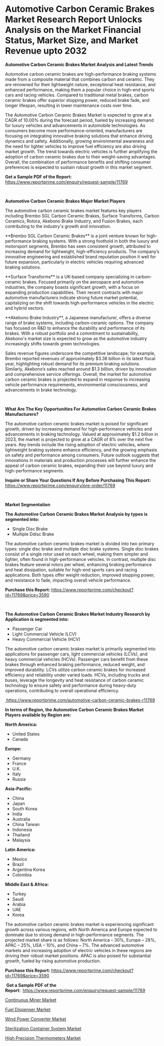 <p><h1>Automotive Carbon Ceramic Brakes Market Research Report Unlocks Analysis on the Market Financial Status, Market Size, and Market Revenue upto 2032</h1></p><p><strong>Automotive Carbon Ceramic Brakes Market Analysis and Latest Trends</strong></p>
<p><p>Automotive carbon ceramic brakes are high-performance braking systems made from a composite material that combines carbon and ceramic. They are renowned for their lightweight nature, exceptional heat resistance, and enhanced performance, making them a popular choice in high-end sports cars and racing vehicles. Compared to traditional metal brakes, carbon ceramic brakes offer superior stopping power, reduced brake fade, and longer lifespan, resulting in lower maintenance costs over time.</p><p>The Automotive Carbon Ceramic Brakes Market is expected to grow at a CAGR of 10.00% during the forecast period, fueled by increasing demand for luxury vehicles and advancements in automobile technologies. As consumers become more performance-oriented, manufacturers are focusing on integrating innovative braking solutions that enhance driving dynamics and safety. Additionally, growing environmental awareness and the need for lighter vehicles to improve fuel efficiency are also driving market growth. The trend towards electric vehicles is further amplifying the adoption of carbon ceramic brakes due to their weight-saving advantages. Overall, the combination of performance benefits and shifting consumer preferences is expected to sustain robust growth in this market segment.</p></p>
<p><strong>Get a Sample PDF of the Report:&nbsp;</strong> <a href="https://www.reportprime.com/enquiry/request-sample/11769?utm_campaign=3519&utm_medium=2&utm_source=Github&utm_content=ia&utm_term=17032025&utm_id=automotive-carbon-ceramic-brakes">https://www.reportprime.com/enquiry/request-sample/11769</a></p>
<p>&nbsp;</p>
<p><strong>Automotive Carbon Ceramic Brakes Major Market Players</strong></p>
<p><p>The automotive carbon ceramic brakes market features key players including Brembo SGL Carbon Ceramic Brakes, Surface Transforms, Carbon Ceramics, Rotora, Akebono Brake Industry, and Fusion Brakes, each contributing to the industry's growth and innovation.</p><p>**Brembo SGL Carbon Ceramic Brakes** is a joint venture known for high-performance braking systems. With a strong foothold in both the luxury and motorsport segments, Brembo has seen consistent growth, attributed to increasing demand for lightweight, high-efficiency products. The company’s innovative engineering and established brand reputation position it well for future expansion, particularly in electric vehicles requiring advanced braking solutions.</p><p>**Surface Transforms** is a UK-based company specializing in carbon-ceramic brakes. Focused primarily on the aerospace and automotive industries, the company boasts significant growth, with a focus on expanding production capabilities. Their recent contracts with major automotive manufacturers indicate strong future market potential, capitalizing on the shift towards high-performance vehicles in the electric and hybrid sectors.</p><p>**Akebono Brake Industry**, a Japanese manufacturer, offers a diverse range of brake systems, including carbon-ceramic options. The company has focused on R&D to enhance the durability and performance of its brakes. With a robust portfolio and a commitment to sustainability, Akebono's market size is expected to grow as the automotive industry increasingly shifts towards green technologies.</p><p>Sales revenue figures underscore the competitive landscape; for example, Brembo reported revenues of approximately $3.38 billion in its latest fiscal year, highlighting robust demand for its premium braking solutions. Similarly, Akebono’s sales reached around $1.3 billion, driven by innovation and comprehensive service offerings. Overall, the market for automotive carbon ceramic brakes is projected to expand in response to increasing vehicle performance requirements, environmental consciousness, and advancements in brake technology.</p></p>
<p>&nbsp;</p>
<p><strong>What Are The Key Opportunities For Automotive Carbon Ceramic Brakes Manufacturers?</strong></p>
<p><p>The automotive carbon ceramic brakes market is poised for significant growth, driven by increasing demand for high-performance vehicles and advancements in braking technology. Valued at approximately $1.2 billion in 2023, the market is projected to grow at a CAGR of 8% over the next five years. Key trends include the rising adoption of electric vehicles, where lightweight braking systems enhance efficiency, and the growing emphasis on safety and performance among consumers. Future outlook suggests that innovations in materials and production processes will further enhance the appeal of carbon ceramic brakes, expanding their use beyond luxury and high-performance segments.</p></p>
<p><strong>Inquire or Share Your Questions If Any Before Purchasing This Report:</strong> <a href="https://www.reportprime.com/enquiry/pre-order/11769?utm_campaign=3519&utm_medium=2&utm_source=Github&utm_content=ia&utm_term=17032025&utm_id=automotive-carbon-ceramic-brakes">https://www.reportprime.com/enquiry/pre-order/11769</a></p>
<p>&nbsp;</p>
<p><strong>Market Segmentation</strong></p>
<p><strong>The Automotive Carbon Ceramic Brakes Market Analysis by types is segmented into:</strong></p>
<p><ul><li>Single Disc Brake</li><li>Multiple Ddisc Brake</li></ul></p>
<p><p>The automotive carbon ceramic brakes market is divided into two primary types: single disc brake and multiple disc brake systems. Single disc brakes consist of a single rotor used on each wheel, making them simpler and lighter, often found in high-performance vehicles. In contrast, multiple disc brakes feature several rotors per wheel, enhancing braking performance and heat dissipation, suitable for high-end sports cars and racing applications. Both types offer weight reduction, improved stopping power, and resistance to fade, impacting overall vehicle performance.</p></p>
<p><strong>Purchase this Report:&nbsp;</strong><a href="https://www.reportprime.com/checkout?id=11769&price=3590&utm_campaign=3519&utm_medium=2&utm_source=Github&utm_content=ia&utm_term=17032025&utm_id=automotive-carbon-ceramic-brakes">https://www.reportprime.com/checkout?id=11769&price=3590</a></p>
<p>&nbsp;</p>
<p><strong>The Automotive Carbon Ceramic Brakes Market Industry Research by Application is segmented into:</strong></p>
<p><ul><li>Passenger Car</li><li>Light Commercial Vehicle (LCV)</li><li>Heavy Commercial Vehicle (HCV)</li></ul></p>
<p><p>The automotive carbon ceramic brakes market is primarily segmented into applications for passenger cars, light commercial vehicles (LCVs), and heavy commercial vehicles (HCVs). Passenger cars benefit from these brakes through enhanced braking performance, reduced weight, and improved durability. LCVs utilize carbon ceramic brakes for increased efficiency and reliability under varied loads. HCVs, including trucks and buses, leverage the longevity and heat resistance of carbon ceramic technology to ensure safety and performance during heavy-duty operations, contributing to overall operational efficiency.</p></p>
<p><a href="https://www.reportprime.com/automotive-carbon-ceramic-brakes-r11769?utm_campaign=3519&utm_medium=2&utm_source=Github&utm_content=ia&utm_term=17032025&utm_id=automotive-carbon-ceramic-brakes">&nbsp;https://www.reportprime.com/automotive-carbon-ceramic-brakes-r11769</a></p>
<p><strong>In terms of Region, the Automotive Carbon Ceramic Brakes Market Players available by Region are:</strong></p>
<p>
    <p> <strong> North America: </strong>
        <ul>
            <li>United States</li>
            <li>Canada</li>
        </ul>
        </p> 
    <p> <strong> Europe: </strong>
        <ul>
            <li>Germany</li>
            <li>France</li>
            <li>U.K.</li>
            <li>Italy</li>
            <li>Russia</li>
        </ul>
        </p> 
    <p> <strong> Asia-Pacific: </strong>
        <ul>
            <li>China</li>
            <li>Japan</li>
            <li>South Korea</li>
            <li>India</li>
            <li>Australia</li>
            <li>China Taiwan</li>
            <li>Indonesia</li>
            <li>Thailand</li>
            <li>Malaysia</li>
        </ul>
        </p> 
    <p> <strong> Latin America: </strong>
        <ul>
            <li>Mexico</li>
            <li>Brazil</li>
            <li>Argentina Korea</li>
            <li>Colombia</li>
        </ul>
        </p> 
    <p> <strong> Middle East & Africa: </strong>
        <ul>
            <li>Turkey</li>
            <li>Saudi</li>
            <li>Arabia</li>
            <li>UAE</li>
            <li>Korea</li>
        </ul>
    </p>
    </p>
<p><p>The automotive carbon ceramic brakes market is experiencing significant growth across various regions, with North America and Europe expected to dominate due to strong demand in high-performance segments. The projected market share is as follows: North America – 30%, Europe – 28%, APAC – 25%, USA – 10%, and China – 7%. The advanced automotive markets and increasing adoption of electric vehicles in these regions are driving their robust market positions. APAC is also poised for substantial growth, fueled by rising automotive production.</p></p>
<p><strong>Purchase this Report: </strong><a href="https://www.reportprime.com/checkout?id=11769&price=3590&utm_campaign=3519&utm_medium=2&utm_source=Github&utm_content=ia&utm_term=17032025&utm_id=automotive-carbon-ceramic-brakes">https://www.reportprime.com/checkout?id=11769&price=3590</a></p>
<p>&nbsp;<strong>Get a Sample PDF of the Report:&nbsp;&nbsp;</strong><a href="https://www.reportprime.com/enquiry/request-sample/11769?utm_campaign=3519&utm_medium=2&utm_source=Github&utm_content=ia&utm_term=17032025&utm_id=automotive-carbon-ceramic-brakes">https://www.reportprime.com/enquiry/request-sample/11769</a></p>
<p><strong></strong></p>
<p><p><a href="https://www.linkedin.com/pulse/in-depth-analysis-continuous-miner-market-projected-growth-cuswc?utm_campaign=3519&utm_medium=2&utm_source=Github&utm_content=ia&utm_term=17032025&utm_id=automotive-carbon-ceramic-brakes">Continuous Miner Market</a></p><p><a href="https://www.linkedin.com/pulse/fuel-dispenser-market-segmentation-applications-types-growth-c8uuc?utm_campaign=3519&utm_medium=2&utm_source=Github&utm_content=ia&utm_term=17032025&utm_id=automotive-carbon-ceramic-brakes">Fuel Dispenser Market</a></p><p><a href="https://www.linkedin.com/pulse/comprehensive-wind-power-converter-market-outlook-size-share-revenue-5fm5c?utm_campaign=3519&utm_medium=2&utm_source=Github&utm_content=ia&utm_term=17032025&utm_id=automotive-carbon-ceramic-brakes">Wind Power Converter Market</a></p><p><a href="https://www.linkedin.com/pulse/sterilization-container-system-market-research-report-2025--jpmpc?utm_campaign=3519&utm_medium=2&utm_source=Github&utm_content=ia&utm_term=17032025&utm_id=automotive-carbon-ceramic-brakes">Sterilization Container System Market</a></p><p><a href="https://www.linkedin.com/pulse/high-precision-thermometers-market-size-set-grow-rapidly-atwbe?utm_campaign=3519&utm_medium=2&utm_source=Github&utm_content=ia&utm_term=17032025&utm_id=automotive-carbon-ceramic-brakes">High Precision Thermometers Market</a></p></p>